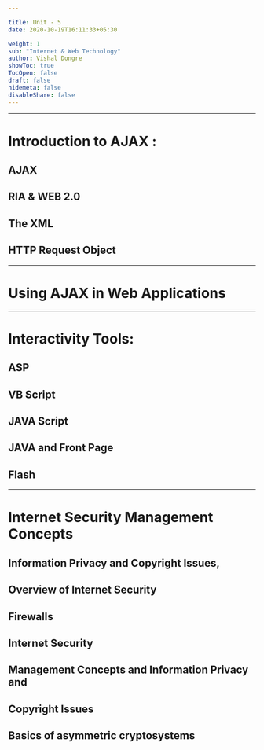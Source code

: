 ```yaml
---

title: Unit - 5
date: 2020-10-19T16:11:33+05:30

weight: 1
sub: "Internet & Web Technology"
author: Vishal Dongre
showToc: true
TocOpen: false
draft: false
hidemeta: false
disableShare: false
---
```



 
---

# Introduction to AJAX :
## AJAX
## RIA & WEB 2.0
## The XML
## HTTP Request Object

---

# Using AJAX in Web Applications

---

# Interactivity Tools:
## ASP
## VB Script
## JAVA Script
## JAVA and Front Page
## Flash


---

# Internet Security Management Concepts
## Information Privacy and Copyright Issues,
## Overview of Internet Security
## Firewalls
## Internet Security
## Management Concepts and Information Privacy and
## Copyright Issues
## Basics of asymmetric cryptosystems

